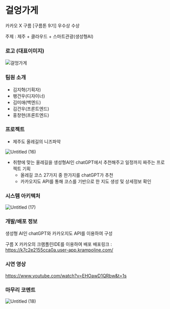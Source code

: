 # 걸엉가게

카카오 X 구름 [구름톤 9기] 우수상 수상

주제 : 제주 + 클라우드 + 스마트관광(생성형AI)

### 로고 (대표이미지)

![걸엉가게](https://github.com/9oormthon9th/FE/assets/48922050/6ba7fae5-07c8-4517-b4cf-34e4b508f942)


### 팀원 소개

- 김지혁(기획자)
- 팽건우(디자이너)
- 김미애(백엔드)
- 김건우(프론트엔드)
- 홍창현(프론트엔드)

### 프로젝트

- 제주도 올레길의 니즈파악

![Untitled (16)](https://github.com/9oormthon9th/FE/assets/48922050/3656c6a8-4df5-494d-9033-be7c2324f7fe)


- 취향에 맞는 올레길을 생성형AI인 chatGPT에서 추천해주고 일정까지 짜주는 프로젝트 기획
    - 올레길 코스 27가지 중 한가지를 chatGPT가 추천
    - 카카오지도 API를 통해 코스를 기반으로 한 지도 생성 및 상세정보 확인

### 시스템 아키텍처

![Untitled (17)](https://github.com/9oormthon9th/FE/assets/48922050/9188a01b-5bdd-4182-acd2-c695cf89aca0)


### 개발/배포 정보

생성형 AI인 chatGPT와 카카오지도 API를 이용하여 구성

구름 X 카카오의 크램폴린IDE를 이용하여 배포 배포링크 : https://k7c2e2155cca0a.user-app.krampoline.com/

### 시연 영상

https://www.youtube.com/watch?v=EHOawD1QRbw&t=1s

### 마무리 코멘트

![Untitled (18)](https://github.com/9oormthon9th/FE/assets/48922050/41c19109-3649-4559-a2d0-4f8e0a8740f5)

